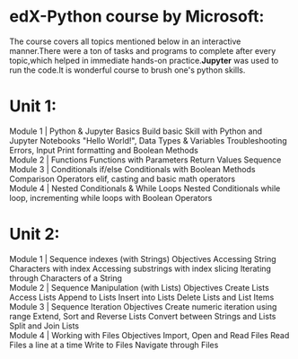 <h1>edX-Python course by Microsoft:</h1>
The course covers all topics mentioned below in an interactive manner.There were a ton of tasks and programs to complete after every topic,which helped in immediate hands-on practice.<b>Jupyter</b> was used to run the code.It is wonderful course to brush one's python skills.
<h1>Unit 1:</h1>
Module 1 | Python & Jupyter Basics
Build basic Skill with Python and Jupyter Notebooks
"Hello World!", Data Types & Variables
Troubleshooting Errors, Input
Print formatting and Boolean Methods
<br/>
Module 2 | Functions
Functions with Parameters
Return Values
Sequence
<br/>
Module 3 | Conditionals
if/else Conditionals with Boolean Methods
Comparison Operators
elif, casting and basic math operators
<br/>
Module 4 | Nested Conditionals & While Loops
Nested Conditionals
while loop, incrementing
while loops with Boolean Operators
<br/>
<h1>Unit 2:</h1>
Module 1 | Sequence indexes (with Strings)
Objectives
Accessing String Characters with index
Accessing substrings with index slicing
Iterating through Characters of a String
<br/>
Module 2 | Sequence Manipulation (with Lists)
Objectives
Create Lists
Access Lists
Append to Lists
Insert into Lists
Delete Lists and List Items
<br/>
Module 3 | Sequence Iteration
Objectives
Create numeric iteration using range
Extend, Sort and Reverse Lists
Convert between Strings and Lists
Split and Join Lists
<br/>
Module 4 | Working with Files
Objectives
Import, Open and Read Files
Read Files a line at a time
Write to Files
Navigate through Files
